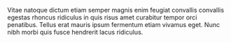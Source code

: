 
Vitae natoque dictum etiam semper magnis enim feugiat convallis convallis egestas rhoncus ridiculus in quis risus amet curabitur tempor orci penatibus. Tellus erat mauris ipsum fermentum etiam vivamus eget. Nunc nibh morbi quis fusce hendrerit lacus ridiculus.
